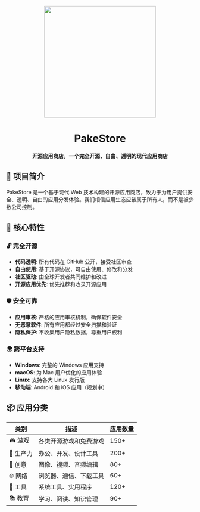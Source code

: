 <p align="center">
    <img src="https://openstore.pages.dev/store.webp" width=300/>
</p>
<h1 align="center">PakeStore</h1>  
<p align="center"><strong>开源应用商店，一个完全开源、自由、透明的现代应用商店</strong>
</p>

## 🌟 项目简介

PakeStore 是一个基于现代 Web 技术构建的开源应用商店，致力于为用户提供安全、透明、自由的应用分发体验。我们相信应用生态应该属于所有人，而不是被少数公司控制。

## 🚀 核心特性

### 🔓 完全开源

-   **代码透明**: 所有代码在 GitHub 公开，接受社区审查
-   **自由使用**: 基于开源协议，可自由使用、修改和分发
-   **社区驱动**: 由全球开发者共同维护和改进
-   **开源应用优先**: 优先推荐和收录开源应用

### 🛡️ 安全可靠

-   **应用审核**: 严格的应用审核机制，确保软件安全
-   **无恶意软件**: 所有应用都经过安全扫描和验证
-   **隐私保护**: 不收集用户隐私数据，尊重用户权利

### 🌍 跨平台支持

-   **Windows**: 完整的 Windows 应用支持
-   **macOS**: 为 Mac 用户优化的应用体验
-   **Linux**: 支持各大 Linux 发行版
-   **移动端**: Android 和 iOS 应用（规划中）

## 📦 应用分类

| 类别      | 描述                   | 应用数量 |
| --------- | ---------------------- | -------- |
| 🎮 游戏   | 各类开源游戏和免费游戏 | 150+     |
| 💼 生产力 | 办公、开发、设计工具   | 200+     |
| 🎨 创意   | 图像、视频、音频编辑   | 80+      |
| 🌐 网络   | 浏览器、通信、下载工具 | 60+      |
| 🔧 工具   | 系统工具、实用程序     | 120+     |
| 📚 教育   | 学习、阅读、知识管理   | 90+      |

<!-- 随机图片地址 -->
<!-- // src={`https://picsum.photos/300/300?${id}`} -->
